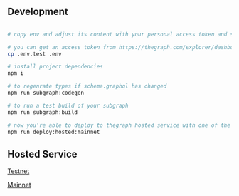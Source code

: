 ## Development

```bash

# copy env and adjust its content with your personal access token and subgraph name

# you can get an access token from https://thegraph.com/explorer/dashboard
cp .env.test .env

# install project dependencies
npm i

# to regenrate types if schema.graphql has changed
npm run subgraph:codegen

# to run a test build of your subgraph
npm run subgraph:build

# now you're able to deploy to thegraph hosted service with one of the deploy commands:
npm run deploy:hosted:mainnet

```

## Hosted Service 
[Testnet](https://thegraph.com/hosted-service/subgraph/muesliw/kinza-bsc-testnet)

[Mainnet](https://thegraph.com/hosted-service/subgraph/kinza-finance/lending)
